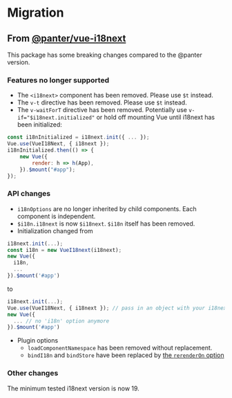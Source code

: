# Migration

## From [@panter/vue-i18next](https://panter.github.io/vue-i18next/)
This package has some breaking changes compared to the @panter version.

### Features no longer supported
- The `<i18next>` component has been removed. Please use `$t` instead.
- The `v-t` directive has been removed. Please use `$t`  instead.
- The `v-waitForT` directive has been removed. Potentially use `v-if="$i18next.initialized"` or hold off mounting Vue until i18next has been initialized:
```js
const i18nInitialized = i18next.init({ ... });
Vue.use(VueI18Next, { i18next });
i18nInitialized.then(() => {
    new Vue({
        render: h => h(App),
    }).$mount("#app");
});
```

### API changes
- `i18nOptions` are no longer inherited by child components. Each component is independent.
- `$i18n.i18next` is now `$i18next`. `$i18n` itself has been removed.
- Initialization changed from
```js
i18next.init(...);
const i18n = new VueI18next(i18next);
new Vue({
  i18n,
  ...
}).$mount('#app')
```
to
```js
i18next.init(...);
Vue.use(VueI18Next, { i18next }); // pass in an object with your i18next instance
new Vue({
  ... // no 'i18n' option anymore
}).$mount('#app')
```
- Plugin options 
  - `loadComponentNamespace` has been removed without replacement.
  - `bindI18n` and `bindStore` have been replaced by [the `rerenderOn` option](./guide/started.md#plugin-options)

### Other changes
The minimum tested i18next version is now 19.
